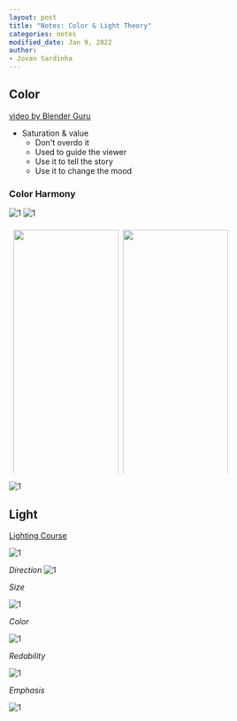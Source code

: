 ```yaml
---
layout: post
title: "Notes: Color & Light Theory"
categories: notes
modified_date: Jan 9, 2022
author:
- Jovan Sardinha
---
```


## Color

[video by Blender Guru](https://www.youtube.com/watch?v=Qj1FK8n7WgY)

* Saturation  & value
  * Don't overdo it
  * Used to guide the viewer
  * Use it to tell the story
  * Use it to change the mood

### Color Harmony
![1](/assets/post_assets/color-and-light-theory/incorrect_1.png)
![1](/assets/post_assets/color-and-light-theory/incorrect_2.png)

<!-- Photo Grid -->
<div class="row">
  <div class="column">
    <img src="/assets/post_assets/color-and-light-theory/color_theory/1.png" style="width:100%"><figcaption></figcaption>
    <img src="/assets/post_assets/color-and-light-theory/color_theory/2.png" style="width:100%"><figcaption></figcaption>
    <img src="/assets/post_assets/color-and-light-theory/color_theory/3.png" style="width:100%"><figcaption></figcaption>
    <img src="/assets/post_assets/color-and-light-theory/color_theory/4.png" style="width:100%"><figcaption></figcaption>
    <img src="/assets/post_assets/color-and-light-theory/color_theory/5.png" style="width:100%"><figcaption></figcaption>
    <img src="/assets/post_assets/color-and-light-theory/color_theory/6.png" style="width:100%"><figcaption></figcaption>
    <img src="/assets/post_assets/color-and-light-theory/color_theory/7.png" style="width:100%"><figcaption></figcaption>
    <img src="/assets/post_assets/color-and-light-theory/color_theory/8.png" style="width:100%"><figcaption></figcaption>
    <img src="/assets/post_assets/color-and-light-theory/color_theory/9.png" style="width:100%"><figcaption></figcaption>
    <img src="/assets/post_assets/color-and-light-theory/color_theory/10.png" style="width:100%"><figcaption></figcaption>
    <img src="/assets/post_assets/color-and-light-theory/color_theory/11.png" style="width:100%"><figcaption></figcaption>
    <img src="/assets/post_assets/color-and-light-theory/color_theory/12.png" style="width:100%"><figcaption></figcaption>
    <img src="/assets/post_assets/color-and-light-theory/color_theory/13.png" style="width:100%"><figcaption></figcaption>
    <img src="/assets/post_assets/color-and-light-theory/color_theory/14.png" style="width:100%"><figcaption></figcaption>
    <img src="/assets/post_assets/color-and-light-theory/color_theory/15.png" style="width:100%"><figcaption></figcaption>
    <img src="/assets/post_assets/color-and-light-theory/color_theory/16.png" style="width:100%"><figcaption></figcaption>
  </div>
  <div class="column">
    <img src="/assets/post_assets/color-and-light-theory/color_theory/17.png" style="width:100%"><figcaption></figcaption>
    <img src="/assets/post_assets/color-and-light-theory/color_theory/18.png" style="width:100%"><figcaption></figcaption>
    <img src="/assets/post_assets/color-and-light-theory/color_theory/19.png" style="width:100%"><figcaption></figcaption>
    <img src="/assets/post_assets/color-and-light-theory/color_theory/20.png" style="width:100%"><figcaption></figcaption>
    <img src="/assets/post_assets/color-and-light-theory/color_theory/21.png" style="width:100%"><figcaption></figcaption>
    <img src="/assets/post_assets/color-and-light-theory/color_theory/22.png" style="width:100%"><figcaption></figcaption>
    <img src="/assets/post_assets/color-and-light-theory/color_theory/23.png" style="width:100%"><figcaption></figcaption>
    <img src="/assets/post_assets/color-and-light-theory/color_theory/24.png" style="width:100%"><figcaption></figcaption>
    <img src="/assets/post_assets/color-and-light-theory/color_theory/25.png" style="width:100%"><figcaption></figcaption>
    <img src="/assets/post_assets/color-and-light-theory/color_theory/26.png" style="width:100%"><figcaption></figcaption>
    <img src="/assets/post_assets/color-and-light-theory/color_theory/27.png" style="width:100%"><figcaption></figcaption>
    <img src="/assets/post_assets/color-and-light-theory/color_theory/28.png" style="width:100%"><figcaption></figcaption>
    <img src="/assets/post_assets/color-and-light-theory/color_theory/29.png" style="width:100%"><figcaption></figcaption>
    <img src="/assets/post_assets/color-and-light-theory/color_theory/30.png" style="width:100%"><figcaption></figcaption>
    <img src="/assets/post_assets/color-and-light-theory/color_theory/31.png" style="width:100%"><figcaption></figcaption>
    <img src="/assets/post_assets/color-and-light-theory/color_theory/32.png" style="width:100%"><figcaption></figcaption>
  </div>
</div>


![1](/assets/post_assets/color-and-light-theory/summary.png)


## Light

[Lighting Course](https://www.youtube.com/watch?index=1list=PLjEaoINr3zgH9vCr47kSS5W8PEJBNIiwK&v=Ys4793edotw)

![1](/assets/post_assets/color-and-light-theory/5_elements_lighting.png)

*Direction*
![1](/assets/post_assets/color-and-light-theory/direction_1.png)

*Size*

![1](/assets/post_assets/color-and-light-theory/size_1.png)

*Color*

![1](/assets/post_assets/color-and-light-theory/color_1.png)

*Redability*

![1](/assets/post_assets/color-and-light-theory/readability_1.png)

*Emphasis*


![1](/assets/post_assets/color-and-light-theory/emphasis_1.png)




<script>
// Get the elements with class="column"
var elements = document.getElementsByClassName("column");

// Full-width images

// Four images side by side
function four() {
  for (i = 0; i < elements.length; i++) {
    elements[i].style.msFlex = "25%";  // IE10
    elements[i].style.flex = "25%";
  }
}

// Add active class to the current button (highlight it)
var header = document.getElementById("myHeader");
var btns = header.getElementsByClassName("btn");
for (var i = 0; i < btns.length; i++) {
  btns[i].addEventListener("click", function() {
    var current = document.getElementsByClassName("active");
    current[0].className = current[0].className.replace(" active", "");
    this.className += " active";
  });
}
</script>

<style>
* {
  box-sizing: border-box;
}

body {
  margin: 0;
}

.header {
  text-align: center;
  padding: 32px;
}

.row {
  display: -ms-flexbox; /*IE 10*/
  display: flex;
  -ms-flex-wrap: wrap; /*IE 10*/
  flex-wrap: wrap;
  padding: 0 4px;
}

/*Create two equal columns that sits next to each other*/
.column {
  -ms-flex: 50%; /*IE 10*/
  flex: 50%;
  padding: 0 4px;
}

.column img {
  margin-top: 8px;
  vertical-align: middle;
}
</style>